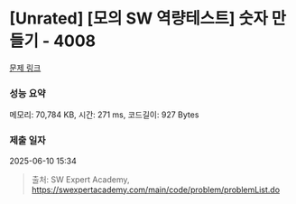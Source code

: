 # [Unrated] [모의 SW 역량테스트] 숫자 만들기 - 4008 

[문제 링크](https://swexpertacademy.com/main/code/problem/problemDetail.do?contestProbId=AWIeRZV6kBUDFAVH) 

### 성능 요약

메모리: 70,784 KB, 시간: 271 ms, 코드길이: 927 Bytes

### 제출 일자

2025-06-10 15:34



> 출처: SW Expert Academy, https://swexpertacademy.com/main/code/problem/problemList.do